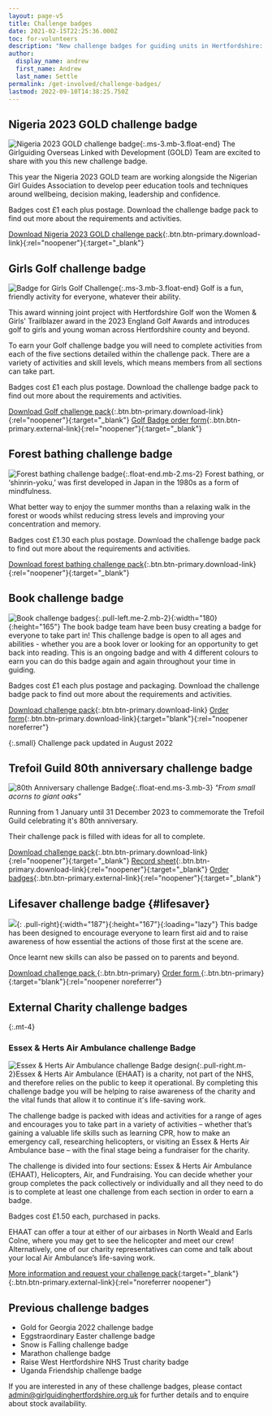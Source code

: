 ```yaml
---
layout: page-v5
title: Challenge badges
date: 2021-02-15T22:25:36.000Z
toc: for-volunteers
description: "New challenge badges for guiding units in Hertfordshire: Girls Golf, Forest bathing, Book challenge, Trefoil anniversary and more."
author:
  display_name: andrew
  first_name: Andrew
  last_name: Settle
permalink: /get-involved/challenge-badges/
lastmod: 2022-09-10T14:38:25.750Z
---
```

## Nigeria 2023 GOLD challenge badge

![Nigeria 2023 GOLD challenge badge](/assets/images/2023/06/nigeria-badge.webp){:.ms-3.mb-3.float-end}
The Girlguiding Overseas Linked with Development (GOLD) Team are excited to share with you this new challenge badge.

This year the Nigeria 2023 GOLD team are working alongside the Nigerian Girl Guides Association to develop peer education tools and techniques around wellbeing, decision making, leadership and confidence.

Badges cost £1 each plus postage. Download the challenge badge pack to find out more about the requirements and activities.

[Download <span class="visually-hidden">Nigeria 2023 GOLD</span> challenge pack](/assets/docs/2023/nigeria-2023-activity-pack.pdf){:.btn.btn-primary.download-link}{:rel="noopener"}{:target="_blank"}

## Girls Golf challenge badge

![Badge for Girls Golf Challenge](/assets/images/2022/11/girls-golf.webp){:.ms-3.mb-3.float-end}
Golf is a fun, friendly activity for everyone, whatever their ability.  

This award winning joint project with Hertfordshire Golf won the Women & Girls' Trailblazer award in the 2023 England Golf Awards and introduces golf to girls and young woman across Hertfordshire county and beyond.

To earn your Golf challenge badge you will need to complete activities from each of the five sections detailed within the challenge pack.  There are a variety of activities and skill levels, which means members from all sections can take part.  

Badges cost £1 each plus postage.  Download the challenge badge pack to find out more about the requirements and activities.

[Download <span class="visually-hidden">Golf </span>challenge pack](/assets/docs/2022/challenge-badge-girls-golf.pdf){:.btn.btn-primary.download-link}{:rel="noopener"}{:target="_blank"} [<span class="visually-hidden">Golf </span>Badge order form](https://forms.office.com/Pages/ResponsePage.aspx?id=3yob_CzTykeMNWNnWM6OwYCE4GYtXJ9Ogtjv7oAM_iJURFY2T09OMjQ4Q0JCTlpCWUtQM1I5N0xYMC4u){:.btn.btn-primary.external-link}{:rel="noopener"}{:target="_blank"}

## Forest bathing challenge badge

![Forest bathing challenge badge](/assets/images/2023/04/forest-badge.webp){:.float-end.mb-2.ms-2}
Forest bathing, or ‘shinrin-yoku,’ was first developed in Japan in the 1980s as a form of mindfulness.

What better way to enjoy the summer months than a relaxing walk in the forest or woods whilst reducing stress levels and improving your concentration and memory.

Badges cost £1.30 each plus postage. Download the challenge badge pack to find out more about the requirements and activities.

[Download <span class="visually-hidden">forest bathing </span>challenge pack](/assets/docs/2023/forest-bathing-challenge-badge_v2.pdf){:.btn.btn-primary.download-link}{:rel="noopener"}{:target="_blank"}

## Book challenge badge

![Book challenge badges](/assets/images/2021/12/challenge_badges_book.jpg){:.pull-left.me-2.mb-2}{:width="180}{:height="165"}
The book badge team have been busy creating a badge for everyone to take part in! This challenge badge is open to all ages and abilities - whether you are a book lover or looking for an opportunity to get back into reading. This is an ongoing badge and with 4 different colours to earn you can do this badge again and again throughout your time in guiding.

Badges cost £1 each plus postage and packaging. Download the challenge badge pack to find out more about the requirements and activities.

[Download challenge pack](/assets/docs/2022/book-challenge-pack-aug-2022.pdf){:.btn.btn-primary.download-link} [Order form](https://forms.office.com/Pages/ResponsePage.aspx?id=3yob_CzTykeMNWNnWM6OwRrqs7bdo19CnIwI_9Lov51URUpKNTNISEZFWVpCVVlXRUo5NEg0MlFQRC4u){:.btn.btn-primary.download-link}{:target="blank"}{:rel="noopener noreferrer"}

{:.small}
Challenge pack updated in August 2022

<div class="clearfix"></div>

## Trefoil Guild 80th anniversary challenge badge

![80th Anniversary challenge Badge](/assets/images/2023/02/80th_badge.webp){:.float-end.ms-3.mb-3}
*"From small acorns to giant oaks"*

Running from 1 January until 31 December 2023 to commemorate the Trefoil Guild celebrating it's 80th anniversary.

Their challenge pack is filled with ideas for all to complete.

[Download challenge pack](https://cdn.trefoilguild.co.uk/userfiles/files/National/Initiatives/80th%20anniversary/TG_80thAnniversary_challenge_pack.pdf){:.btn.btn-primary.download-link}{:rel="noopener"}{:target="_blank"} [Record sheet](https://view.officeapps.live.com/op/view.aspx?src=https%3A%2F%2Fcdn.trefoilguild.co.uk%2Fuserfiles%2Ffiles%2FNational%2FInitiatives%2F80th%2520anniversary%2F80th_recordsheet.docx&wdOrigin=BROWSELINK){:.btn.btn-primary.download-link}{:rel="noopener"}{:target="_blank"} [Order badges](https://www.girlguidingshop.co.uk/products/adults/trefoil-guild/trefoil-guild-80th-anniversary-challenge-woven-badge--7788/){:.btn.btn-primary.external-link}{:rel="noopener"}{:target="_blank"}

## Lifesaver challenge badge {#lifesaver}

![](/wp-content/uploads/2021/01/Lifesaver-badge.png){: .pull-right}{:width="187"}{:height="167"}{:loading="lazy"}
This badge has been designed to encourage everyone to learn first aid and to raise awareness of how essential the actions of those first at the scene are.

Once learnt new skills can also be passed on to parents and beyond.

[Download challenge pack <i class="fa fa-download"></i>](/assets/docs/2022/challenge-badge-lifesaver-clauses.docx){:.btn.btn-primary} [Order form <i class="fa fa-download"></i>](/assets/docs/2022/challenge-badge-lifesaver-order-form.docx){:.btn.btn-primary}{:target="blank"}{:rel="noopener noreferrer"}

<div class="clearfix"></div>

## External Charity challenge badges

{:.mt-4}
### Essex & Herts Air Ambulance challenge Badge

![Essex & Herts Air Ambulance challenge Badge design](/assets/images/2022/09/essex-herts-air-ambulance-challenge.webp){:.pull-right.m-2}Essex & Herts Air Ambulance (EHAAT) is a charity, not part of the NHS, and therefore relies on the public to keep it operational.  By completing this challenge badge you will be helping to raise awareness of the charity and the vital funds that allow it to continue it's life-saving work.

The challenge badge is packed with ideas and activities for a range of ages and encourages you to take part in a variety of activities – whether that’s gaining a valuable life skills such as learning CPR, how to make an emergency call, researching helicopters, or visiting an Essex & Herts Air Ambulance base – with the final stage being a fundraiser for the charity.

The challenge is divided into four sections:  Essex & Herts Air Ambulance (EHAAT), Helicopters, Air, and Fundraising. You can decide whether your group completes the pack collectively or individually and all they need to do is to complete at least one challenge from each section in order to earn a badge.

Badges cost £1.50 each, purchased in packs.

EHAAT can offer a tour at either of our airbases in North Weald and Earls Colne, where you may get to see the helicopter and meet our crew! Alternatively, one of our charity representatives can come and talk about your local Air Ambulance’s life-saving work.

[More information and request your challenge pack](https://ehaat.org/get-involved/schools-groups/challenge-badge/){:target="_blank"}{:.btn.btn-primary.external-link}{:rel="noreferrer noopener"}

## Previous challenge badges

- Gold for Georgia 2022 challenge badge
- Eggstraordinary Easter challenge badge
- Snow is Falling challenge badge
- Marathon challenge badge
- Raise West Hertfordshire NHS Trust charity badge
- Uganda Friendship challenge badge

If you are interested in any of these challenge badges, please contact <admin@girlguidinghertfordshire.org.uk> for further details and to enquire about stock availability.
